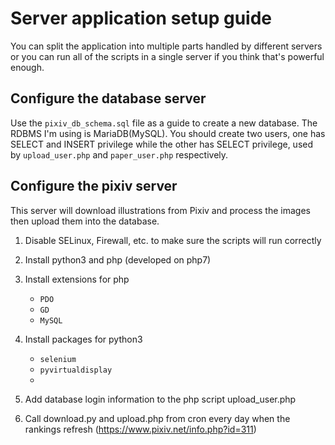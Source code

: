 # Server application setup guide

You can split the application into multiple parts handled by different servers or you can run all of the scripts in a single server if you think that's powerful enough. 

## Configure the database server

Use the `pixiv_db_schema.sql` file as a guide to create a new database. The RDBMS I'm using is MariaDB(MySQL). You should create two users, one has SELECT and INSERT privilege while the other has SELECT privilege, used by `upload_user.php` and `paper_user.php` respectively.

## Configure the pixiv server

This server will download illustrations from Pixiv and process the images then upload them into the database.

1. Disable SELinux, Firewall, etc. to make sure the scripts will run correctly

2. Install python3 and php (developed on php7)

3. Install extensions for php

    - `PDO`
    - `GD`
    - `MySQL`
  
4. Install packages for python3

    - `selenium`
    - `pyvirtualdisplay`
    - 
  
5. Add database login information to the php script upload_user.php

6. Call download.py and upload.php from cron every day when the rankings refresh (https://www.pixiv.net/info.php?id=311)
